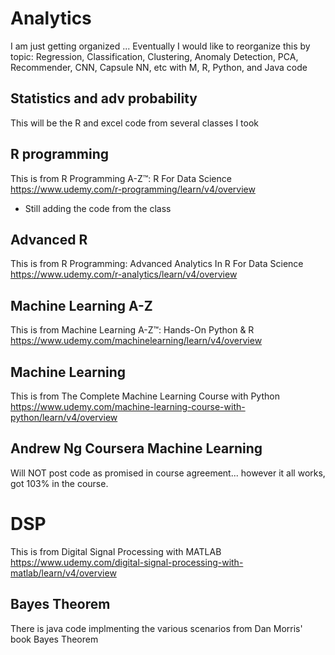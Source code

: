 # Analytics

I am just getting organized ... Eventually I would like to reorganize this by topic: Regression, Classification, Clustering, Anomaly Detection, PCA, Recommender, CNN, Capsule NN, etc with M, R, Python, and Java code 

## Statistics and adv probability
This will be the R and excel code from several classes I took

## R programming
This is from R Programming A-Z™: R For Data Science https://www.udemy.com/r-programming/learn/v4/overview
- Still adding the code from the class

## Advanced R
This is from R Programming: Advanced Analytics In R For Data Science https://www.udemy.com/r-analytics/learn/v4/overview

## Machine Learning A-Z
This is from Machine Learning A-Z™: Hands-On Python & R https://www.udemy.com/machinelearning/learn/v4/overview

## Machine Learning
This is from The Complete Machine Learning Course with Python https://www.udemy.com/machine-learning-course-with-python/learn/v4/overview

## Andrew Ng Coursera Machine Learning
Will NOT post code as promised in course agreement... however it all works, got 103% in the course.

# DSP
This is from Digital Signal Processing with MATLAB https://www.udemy.com/digital-signal-processing-with-matlab/learn/v4/overview

## Bayes Theorem
There is java code implmenting the various scenarios from Dan Morris' book Bayes Theorem
